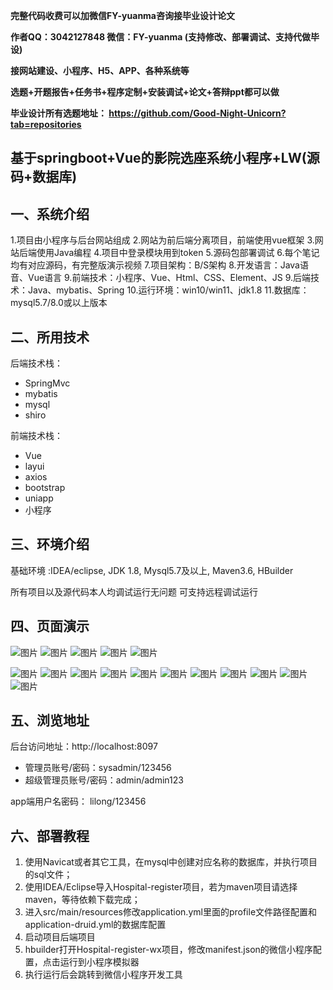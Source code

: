 
**完整代码收费可以加微信FY-yuanma咨询接毕业设计论文**

**作者QQ：3042127848 微信：FY-yuanma (支持修改、部署调试、支持代做毕设)**

**接网站建设、小程序、H5、APP、各种系统等**

**选题+开题报告+任务书+程序定制+安装调试+论文+答辩ppt都可以做**

**毕业设计所有选题地址： https://github.com/Good-Night-Unicorn?tab=repositories**

## 基于springboot+Vue的影院选座系统小程序+LW(源码+数据库)

## 一、系统介绍
1.项目由小程序与后台网站组成
2.网站为前后端分离项目，前端使用vue框架
3.网站后端使用Java编程
4.项目中登录模块用到token
5.源码包部署调试
6.每个笔记均有对应源码，有完整版演示视频
7.项目架构：B/S架构
8.开发语言：Java语音、Vue语言
9.前端技术：小程序、Vue、Html、CSS、Element、JS
9.后端技术：Java、mybatis、Spring
10.运行环境：win10/win11、jdk1.8
11.数据库：mysql5.7/8.0或以上版本
## 二、所用技术

后端技术栈：

- SpringMvc
- mybatis
- mysql
- shiro


前端技术栈：
- Vue
- layui
- axios
- bootstrap
- uniapp
- 小程序

## 三、环境介绍

基础环境 :IDEA/eclipse, JDK 1.8, Mysql5.7及以上, Maven3.6, HBuilder

所有项目以及源代码本人均调试运行无问题 可支持远程调试运行

## 四、页面演示
![图片](https://github.com/user-attachments/assets/7dc4995a-7362-46b5-94f3-cc2fe5df66a0)
![图片](https://github.com/user-attachments/assets/b9bb79b3-9aea-4b75-90a7-d192f1341eea)
![图片](https://github.com/user-attachments/assets/a51cd75e-2ec8-450d-acb7-8955ba0bbd66)
![图片](https://github.com/user-attachments/assets/557146ba-1831-48eb-8c56-a48cc80850c4)
![图片](https://github.com/user-attachments/assets/78ac0592-bfb1-403c-b1eb-39c9b57cdcdf)

![图片](https://github.com/user-attachments/assets/843733c2-07bb-4f4f-ad73-187b19c49db9)
![图片](https://github.com/user-attachments/assets/1eef05a8-e6bb-46bc-a946-5d786c16cc8a)
![图片](https://github.com/user-attachments/assets/3338ffca-9089-4167-83cf-f25cf636c317)
![图片](https://github.com/user-attachments/assets/22be9ea8-778f-4b54-8c68-a53fa4433d31)
![图片](https://github.com/user-attachments/assets/918d23f4-393b-4cf9-b63d-b5a33160103b)
![图片](https://github.com/user-attachments/assets/ede59b10-c55f-415f-947e-fc3c63abe10c)
![图片](https://github.com/user-attachments/assets/b0a7001f-c8a6-4e42-a5f9-c336ce83fbb8)
![图片](https://github.com/user-attachments/assets/37d10335-44da-45e2-919a-5bf27d7151ae)
![图片](https://github.com/user-attachments/assets/0f0d8ec5-01d9-407c-9746-b76f6d8bda52)
![图片](https://github.com/user-attachments/assets/6f14f8f4-dc46-41ca-bcdd-69f8162b5424)
![图片](https://github.com/user-attachments/assets/d7d0d0ca-79fc-4642-882e-dc70a1db7e45)

## 五、浏览地址

后台访问地址：http://localhost:8097
- 管理员账号/密码：sysadmin/123456
- 超级管理员账号/密码：admin/admin123

app端用户名密码：
lilong/123456

## 六、部署教程

1. 使用Navicat或者其它工具，在mysql中创建对应名称的数据库，并执行项目的sql文件；
2. 使用IDEA/Eclipse导入Hospital-register项目，若为maven项目请选择maven，等待依赖下载完成；
3. 进入src/main/resources修改application.yml里面的profile文件路径配置和application-druid.yml的数据库配置
4. 启动项目后端项目
5. hbuilder打开Hospital-register-wx项目，修改manifest.json的微信小程序配置，点击运行到小程序模拟器
6. 执行运行后会跳转到微信小程序开发工具
